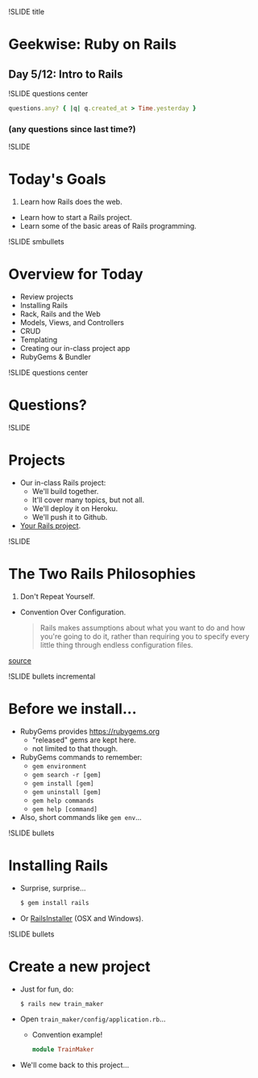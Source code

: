 !SLIDE title
# Geekwise: Ruby on Rails

## Day 5/12: Intro to Rails


!SLIDE questions center

```ruby
questions.any? { |q| q.created_at > Time.yesterday }
```

### (any questions since last time?)


!SLIDE
# Today's Goals

1. Learn how Rails does the web.
+ Learn how to start a Rails project.
+ Learn some of the basic areas of Rails programming.


!SLIDE smbullets
# Overview for Today

* Review projects
* Installing Rails
* Rack, Rails and the Web
* Models, Views, and Controllers
* CRUD
* Templating
* Creating our in-class project app
* RubyGems & Bundler


!SLIDE questions center
# Questions?


!SLIDE
# Projects

* Our in-class Rails project:
    * We'll build together.
    * It'll cover many topics, but not all.
    * We'll deploy it on Heroku.
    * We'll push it to Github.
* [Your Rails project](d1#22).


!SLIDE
# The Two Rails Philosophies

1. Don't Repeat Yourself.
+ Convention Over Configuration.

    > Rails makes assumptions about what you want to do and how you're going to
    > do it, rather than requiring you to specify every little thing through
    > endless configuration files.

[source](http://guides.rubyonrails.org/getting_started.html)


!SLIDE bullets incremental
# Before we install...

* RubyGems provides https://rubygems.org
    * "released" gems are kept here.
    * not limited to that though.
* RubyGems commands to remember:
    * `gem environment`
    * `gem search -r [gem]`
    * `gem install [gem]`
    * `gem uninstall [gem]`
    * `gem help commands`
    * `gem help [command]`
* Also, short commands like `gem env`...


!SLIDE bullets
# Installing Rails

* Surprise, surprise...

    ```bash
    $ gem install rails
    ```
* Or [RailsInstaller](http://railsinstaller.org/en) (OSX and Windows).

!SLIDE bullets

# Create a new project

* Just for fun, do:

    ```bash
    $ rails new train_maker
    ```
* Open `train_maker/config/application.rb`...
    * Convention example!

        ```ruby
        module TrainMaker
        ```
* We'll come back to this project...
